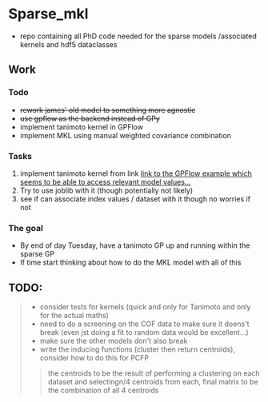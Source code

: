 # Sparse_mkl
* repo containing all PhD code needed for the sparse models /associated kernels and hdf5 dataclasses


## Work
### Todo
* ~~rework james' old model to something more agnostic~~
* ~~use gpflow as the backend instead of GPy~~
* implement tanimoto kernel in GPFlow  
* implement MKL using manual weighted covariance combination

### Tasks
1. implement tanimoto kernel from link [link to the GPFlow example which seems to be able to access relevant model values...](https://github.com/Ryan-Rhys/The-Photoswitch-Dataset/blob/master/examples/gp_regression_on_molecules.ipynb)
2. Try to use joblib with it (though potentially not likely)
3. see if can associate index values / dataset with it though no worries if not

### The goal
* By end of day Tuesday, have a tanimoto GP up and running within the sparse GP
* If time start thinking about how to do the MKL model with all of this












## TODO:
>* consider tests for  kernels (quick and only for Tanimoto and only for the actual maths)
>* need to do a screening on the COF data to make sure it doens't break (even jst doing a fit to random data would be excellent...)
>* make sure the other models don't also break
>* write the inducing functions (cluster then return centroids), consider how to do this for PCFP
>> the centroids to be the result of performing a clustering on each dataset and selectingn/4 centroids from each, final matrix to be the combination of all 4 centroids